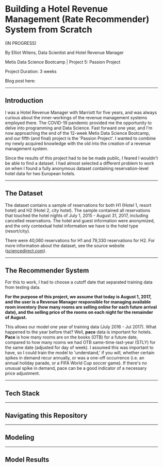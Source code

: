 # Building a Hotel Revenue Management (Rate Recommender) System from Scratch

(IN PROGRESS)

By Elliot Wilens, Data Scientist and Hotel Revenue Manager

Metis Data Science Bootcamp | Project 5: Passion Project

Project Duration: 3 weeks

Blog post here: 

___
## Introduction

I was a Hotel Revenue Manager with Marriott for five years, and was always curious about the inner-workings of the revenue management systems employed there. The COVID-19 pandemic provided me the opportunity to delve into programming and Data Science. Fast forward one year, and I'm now approaching the end of the 12-week Metis Data Science Bootcamp, and our fifth (and final) project is the 'Passion Project'. I wanted to combine my newly acquired knowledge with the old into the creation of a revenue management system.

Since the results of this project had to be be made public, I feared I wouldn't be able to find a dataset. I had almost selected a different problem to work on when I found a fully anonymous dataset containing reservation-level hotel data for two European hotels.
___
## The Dataset

The dataset contains a sample of reservations for both H1 (Hotel 1, resort hotel) and H2 (Hotel 2, city hotel). The sample contained all reservations that touched the hotel nights of July 1, 2015 - August 31, 2017, including cancelled reservations. The hotel and guest information were anonymized, and the only contextual hotel information we have is the hotel type (resort/city).

There were 40,060 reservations for H1 and 79,330 reservations for H2. For more information about the dataset, see the source website ([sciencedirect.com](https://www.sciencedirect.com/science/article/pii/S2352340918315191)).

___
## The Recommender System

For this to work, I had to choose a cutoff date that separated training data from testing data.

**For the purpose of this project, we assume that today is August 1, 2017, and the user is a Revenue Manager responsible for managing available room inventory (how many rooms are selling online for each future arrival date), and the selling price of the rooms on each night for the remainder of August.**

This allows our model one year of training data (July 2016 - Jul 2017). What happened to the year before that? Well, **pace** data is important for hotels. **Pace** is how many rooms are on the books (OTB) for a future date, compared to how many rooms we had OTB same-time-last-year (STLY) for the same date (adjusted for day of week). I assumed this was important to have, so I could train the model to 'understand,' if you will, whether certain spikes in demand recur annually, or was a one-off occurrence (i.e. an annual holiday parade, or a FIFA World Cup soccer game). If there's no unusual spike in demand, pace can be a good indicator of a necessary price adjustment.

___
## Tech Stack


___
## Navigating this Repository


___
## Modeling


___
## Model Results
